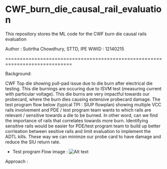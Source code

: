 # CWF_burn_die_causal_rail_evaluation
This repository stores the ML code for the CWF burn die causal rails evaluation

Author : Sutirtha Chowdhury, STTD, IPE WWID : 12140215

=============================================================================


Background:

CWF Top die showing pull-pad issue due to die burn after electrical die testing. This die burnings are occuring due to ISVM test (measuring current with particular voltage). This die burns are very impactful towards our probecard, where the burn dies causing extensive probecard damage. The test program flow below (typical TPI : SIUP flowplan) showing multiple VCC rails involvement and PDE / test program team wants to which rails are relevant / sensitive towards a die to be burned. In other word, can we find the importance of rails that correlates towards more burn. Identifying sensitive rails would be easier for PDE/test program team to build up better corrleation between sesitive rails and limit evaluation to implement the ADTL kills. These way we can minimze our probe card to have damage and reduce the SIU return rate. 

- Test program Flow image :
![Alt text]("C:\Users\sutirtha\Downloads\TPI_SIUP_flow.png")

Approach :



